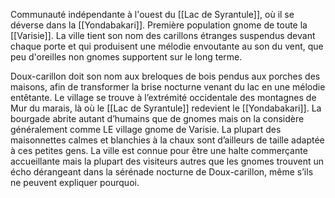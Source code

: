 Communauté indépendante à l'ouest du [[Lac de Syrantule]], où il se déverse dans la [[Yondabakari]].
Première population gnome de toute la [[Varisie]].
La ville tient son nom des carillons étranges suspendus devant chaque porte et qui produisent une mélodie envoutante au son du vent, que peu d'oreilles non gnomes supportent sur le long terme.

Doux-carillon doit son nom aux breloques de bois pendus aux porches des maisons, afin de transformer la brise nocturne venant du lac en une mélodie entêtante. Le village se trouve à l’extrémité occidentale des montagnes de Mur du marais, là où le [[Lac de Syrantule]] redevient le [[Yondabakari]]. La bourgade abrite autant d’humains que de gnomes mais on la considère généralement comme LE village gnome de Varisie. La plupart des maisonnettes calmes et blanchies à la chaux sont d’ailleurs de taille adaptée à ces petites gens. La ville est connue pour être une halte commerçante accueillante mais la plupart des visiteurs autres que les gnomes trouvent un écho dérangeant dans la sérénade nocturne de Doux-carillon, même s’ils ne peuvent expliquer pourquoi.